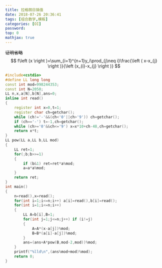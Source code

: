 ```yaml
---
title: 拉格朗日插值
date: 2018-07-26 20:36:41
tags: [组合数学,模板]
categories: [OI]
password:
top: 0
mathjax: true
---
```

~~证明省略~~
$$
f\left (x  \right )=\sum_{i=1}^{n+1}y_i\prod_{j\neq i}\frac{\left ( x-x_{j} \right )}{\left (x_{i}-x_{j}  \right )}
$$
<!--more-->

```c++
#include<cstdio>
#define LL long long
const int mod=998244353;
const int N=2050;
LL n,x,a[N],b[N],ans=0;
inline int read()
{
    register int x=0,t=1;
    register char ch=getchar();
    while (ch!='-'&&(ch<'0'||ch>'9')) ch=getchar();
    if (ch=='-') t=-1,ch=getchar();
    while (ch>='0'&&ch<='9') x=x*10+ch-48,ch=getchar();
    return x*t;
}
LL pow(LL a,LL b,LL mod)
{
    LL ret=1;
    for(;b;b>>=1)
    {
        if (b&1) ret=ret*a%mod;
        a=a*a%mod; 
    }
    return ret;
}
int main()
{
    n=read(),x=read();
    for(int i=1;i<=n;i++) a[i]=read(),b[i]=read();
    for(int i=1;i<=n;i++)
    {
        LL A=b[i],B=1;
        for(int j=1;j<=n;j++) if (i!=j)
        {
            A=A*(x-a[j])%mod;
            B=B*(a[i]-a[j])%mod;
        }
        ans=(ans+A*pow(B,mod-2,mod))%mod;
    }
    printf("%lld\n",(ans%mod+mod)%mod);
    return 0;
}
```

